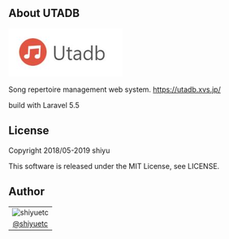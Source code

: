 ## About UTADB

<p><img src="https://raw.githubusercontent.com/shiyuetc/utadb/1798eee009a59e6a85a49493d4dec92ad05970e5/public/images/logo.jpg" alt="logo"></p>
<p>Song repertoire management web system. <a href="https://utadb.xvs.jp/">https://utadb.xvs.jp/</a></p>
<p>build with Laravel 5.5</p>

## License

<p>Copyright 2018/05-2019 shiyu</p>
<p>This software is released under the MIT License, see LICENSE.</p>

## Author

<table>
  <tr>
    <td><img src="https://avatars3.githubusercontent.com/u/43884147?s=460&v=4" alt="shiyuetc" width="100"></td>
  </tr>
  <tr>
    <td align="center"><a href="https://github.com/shiyuetc">@shiyuetc</a></td>
  </tr>
</table>